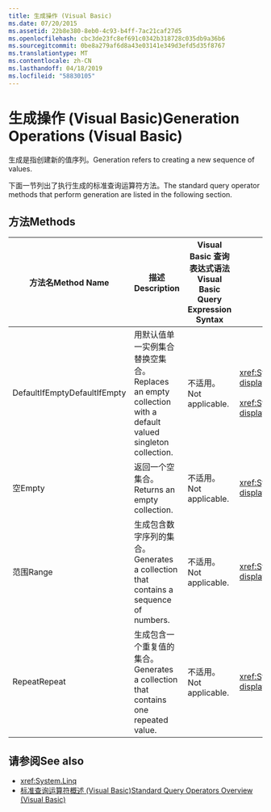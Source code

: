 ```yaml
---
title: 生成操作 (Visual Basic)
ms.date: 07/20/2015
ms.assetid: 22b8e380-8eb0-4c93-b4ff-7ac21caf27d5
ms.openlocfilehash: cbc3de23fc8ef691c0342b318728c035db9a36b6
ms.sourcegitcommit: 0be8a279af6d8a43e03141e349d3efd5d35f8767
ms.translationtype: MT
ms.contentlocale: zh-CN
ms.lasthandoff: 04/18/2019
ms.locfileid: "58830105"
---
```

# <a name="generation-operations-visual-basic"></a><span data-ttu-id="09272-102">生成操作 (Visual Basic)</span><span class="sxs-lookup"><span data-stu-id="09272-102">Generation Operations (Visual Basic)</span></span>
<span data-ttu-id="09272-103">生成是指创建新的值序列。</span><span class="sxs-lookup"><span data-stu-id="09272-103">Generation refers to creating a new sequence of values.</span></span>  
  
 <span data-ttu-id="09272-104">下面一节列出了执行生成的标准查询运算符方法。</span><span class="sxs-lookup"><span data-stu-id="09272-104">The standard query operator methods that perform generation are listed in the following section.</span></span>  
  
## <a name="methods"></a><span data-ttu-id="09272-105">方法</span><span class="sxs-lookup"><span data-stu-id="09272-105">Methods</span></span>  
  
|<span data-ttu-id="09272-106">方法名</span><span class="sxs-lookup"><span data-stu-id="09272-106">Method Name</span></span>|<span data-ttu-id="09272-107">描述</span><span class="sxs-lookup"><span data-stu-id="09272-107">Description</span></span>|<span data-ttu-id="09272-108">Visual Basic 查询表达式语法</span><span class="sxs-lookup"><span data-stu-id="09272-108">Visual Basic Query Expression Syntax</span></span>|<span data-ttu-id="09272-109">详细信息</span><span class="sxs-lookup"><span data-stu-id="09272-109">More Information</span></span>|  
|-----------------|-----------------|------------------------------------------|----------------------|  
|<span data-ttu-id="09272-110">DefaultIfEmpty</span><span class="sxs-lookup"><span data-stu-id="09272-110">DefaultIfEmpty</span></span>|<span data-ttu-id="09272-111">用默认值单一实例集合替换空集合。</span><span class="sxs-lookup"><span data-stu-id="09272-111">Replaces an empty collection with a default valued singleton collection.</span></span>|<span data-ttu-id="09272-112">不适用。</span><span class="sxs-lookup"><span data-stu-id="09272-112">Not applicable.</span></span>|<xref:System.Linq.Enumerable.DefaultIfEmpty%2A?displayProperty=nameWithType><br /><br /> <xref:System.Linq.Queryable.DefaultIfEmpty%2A?displayProperty=nameWithType>|  
|<span data-ttu-id="09272-113">空</span><span class="sxs-lookup"><span data-stu-id="09272-113">Empty</span></span>|<span data-ttu-id="09272-114">返回一个空集合。</span><span class="sxs-lookup"><span data-stu-id="09272-114">Returns an empty collection.</span></span>|<span data-ttu-id="09272-115">不适用。</span><span class="sxs-lookup"><span data-stu-id="09272-115">Not applicable.</span></span>|<xref:System.Linq.Enumerable.Empty%2A?displayProperty=nameWithType>|  
|<span data-ttu-id="09272-116">范围</span><span class="sxs-lookup"><span data-stu-id="09272-116">Range</span></span>|<span data-ttu-id="09272-117">生成包含数字序列的集合。</span><span class="sxs-lookup"><span data-stu-id="09272-117">Generates a collection that contains a sequence of numbers.</span></span>|<span data-ttu-id="09272-118">不适用。</span><span class="sxs-lookup"><span data-stu-id="09272-118">Not applicable.</span></span>|<xref:System.Linq.Enumerable.Range%2A?displayProperty=nameWithType>|  
|<span data-ttu-id="09272-119">Repeat</span><span class="sxs-lookup"><span data-stu-id="09272-119">Repeat</span></span>|<span data-ttu-id="09272-120">生成包含一个重复值的集合。</span><span class="sxs-lookup"><span data-stu-id="09272-120">Generates a collection that contains one repeated value.</span></span>|<span data-ttu-id="09272-121">不适用。</span><span class="sxs-lookup"><span data-stu-id="09272-121">Not applicable.</span></span>|<xref:System.Linq.Enumerable.Repeat%2A?displayProperty=nameWithType>|  
  
## <a name="see-also"></a><span data-ttu-id="09272-122">请参阅</span><span class="sxs-lookup"><span data-stu-id="09272-122">See also</span></span>

- <xref:System.Linq>
- [<span data-ttu-id="09272-123">标准查询运算符概述 (Visual Basic)</span><span class="sxs-lookup"><span data-stu-id="09272-123">Standard Query Operators Overview (Visual Basic)</span></span>](../../../../visual-basic/programming-guide/concepts/linq/standard-query-operators-overview.md)
